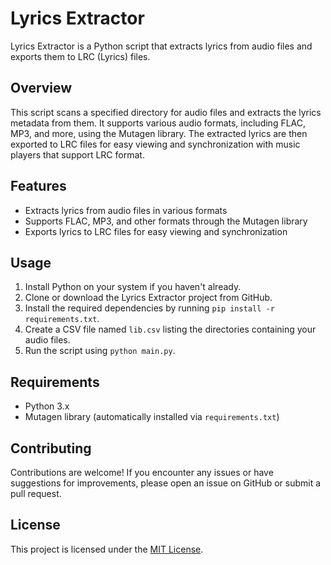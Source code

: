 # Lyrics Extractor

Lyrics Extractor is a Python script that extracts lyrics from audio files and exports them to LRC (Lyrics) files.

## Overview

This script scans a specified directory for audio files and extracts the lyrics metadata from them. It supports various audio formats, including FLAC, MP3, and more, using the Mutagen library. The extracted lyrics are then exported to LRC files for easy viewing and synchronization with music players that support LRC format.

## Features

- Extracts lyrics from audio files in various formats
- Supports FLAC, MP3, and other formats through the Mutagen library
- Exports lyrics to LRC files for easy viewing and synchronization

## Usage

1. Install Python on your system if you haven't already.
2. Clone or download the Lyrics Extractor project from GitHub.
3. Install the required dependencies by running `pip install -r requirements.txt`.
4. Create a CSV file named `lib.csv` listing the directories containing your audio files.
5. Run the script using `python main.py`.

## Requirements

- Python 3.x
- Mutagen library (automatically installed via `requirements.txt`)

## Contributing

Contributions are welcome! If you encounter any issues or have suggestions for improvements, please open an issue on GitHub or submit a pull request.

## License

This project is licensed under the [MIT License](LICENSE).
